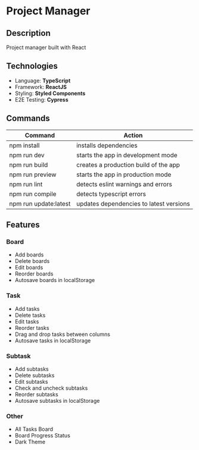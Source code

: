 # Project Manager

## Description

Project manager built with React

## Technologies

- Language: **TypeScript**
- Framework: **ReactJS**
- Styling: **Styled Components**
- E2E Testing: **Cypress**

## Commands

| Command               | Action                                  |
| --------------------- | --------------------------------------- |
| npm install           | installs dependencies                   |
| npm run dev           | starts the app in development mode      |
| npm run build         | creates a production build of the app   |
| npm run preview       | starts the app in production mode       |
| npm run lint          | detects eslint warnings and errors      |
| npm run compile       | detects typescript errors               |
| npm run update:latest | updates dependencies to latest versions |

## Features

### Board

- Add boards
- Delete boards
- Edit boards
- Reorder boards
- Autosave boards in localStorage

### Task

- Add tasks
- Delete tasks
- Edit tasks
- Reorder tasks
- Drag and drop tasks between columns
- Autosave tasks in localStorage

### Subtask

- Add subtasks
- Delete subtasks
- Edit subtasks
- Check and uncheck subtasks
- Reorder subtasks
- Autosave subtasks in localStorage

### Other

- All Tasks Board
- Board Progress Status
- Dark Theme
